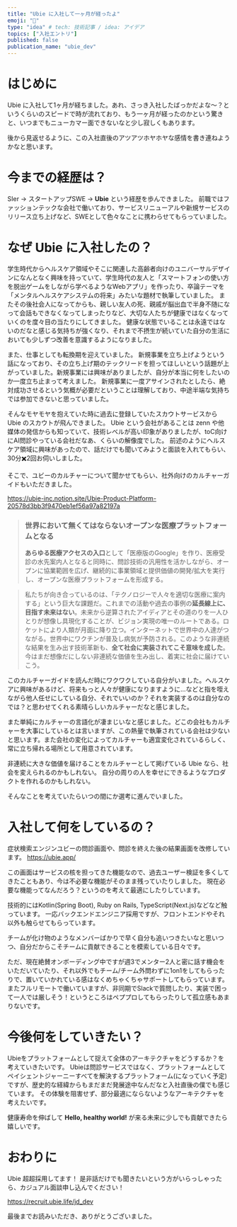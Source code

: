 ```yaml
---
title: "Ubie に入社して一ヶ月が経ったよ"
emoji: "🐥"
type: "idea" # tech: 技術記事 / idea: アイデア
topics: ["入社エントリ"]
published: false
publication_name: "ubie_dev"
---
```


# はじめに

Ubie に入社して1ヶ月が経ちました。あれ、さっき入社したばっかだよな〜？というくらいのスピードで時が流れており、もう一ヶ月が経ったのかという驚きと、いつまでもニューカマー面できないなと少し寂しくもあります。 

後から見返せるように、この入社直後のアツアツホヤホヤな感情を書き連ねようかなと思います。

# 今までの経歴は？
SIer → スタートアップSWE → **Ubie** という経歴を歩んできました。
前職ではファッションテックな会社で働いており、サービスリニューアルや新規サービスのリリース立ち上げなど、SWEとして色々なことに携わらせてもらっていました。

# なぜ Ubie に入社したの？

学生時代からヘルスケア領域やそこに関連した高齢者向けのユニバーサルデザインになんとなく興味を持っていて、学生時代の友人と「スマートフォンの使い方を脱出ゲームをしながら学べるようなWebアプリ」を作ったり、卒論テーマを「メンタルヘルスケアシステムの将来」みたいな題材で執筆していました。
またその後社会人になってからも、親しい友人の死、親戚が脳出血で半身不随になって会話もできなくなってしまったりなど、大切な人たちが健康ではなくなっていくのを度々目の当たりにしてきました。
健康な状態でいることは永遠ではないのだなと感じる気持ちが強くなり、それまで不摂生が続いていた自分の生活においても少しずつ改善を意識するようになりました。


また、仕事としても転換期を迎えていました。
新規事業を立ち上げようという話になっており、その立ち上げ期のテックリードを担ってほしいという話題が上がっていました。新規事業には興味がありましたが、自分が本当に何をしたいのか一度立ち止まって考えました。
新規事業に一度アサインされたとしたら、絶対成功させるという気概が必要だということは理解しており、中途半端な気持ちでは参加できないと思っていました。


そんなモヤモヤを抱えていた時に過去に登録していたスカウトサービスから Ubie のスカウトが飛んできました。
Ubie という会社があることは zenn や他媒体の発信からも知っていて、技術レベルが高い印象がありましたが、toC向けにAI問診やっている会社だなあ、くらいの解像度でした。
前述のようにヘルスケア領域に興味があったので、話だけでも聞いてみようと面談を入れてもらい、30分✖️2回お伺いしました。

そこで、ユビーのカルチャーについて聞かせてもらい、社外向けのカルチャーガイドもいただきました。

https://ubie-inc.notion.site/Ubie-Product-Platform-20578d3bb3f9470eb1ef56a97a82197a

> ### 世界において無くてはならないオープンな医療プラットフォームとなる
> **あらゆる医療アクセスの入口**として「医療版のGoogle」を作り、医療受診の水先案内人となると同時に、問診技術の汎用性を活かしながら、オープンに協業範囲を広げ、継続的に事業領域と提供価値の開発/拡大を実行し、オープンな医療プラットフォームを形成する。


> 私たちが向き合っているのは、「テクノロジーで人々を適切な医療に案内する」という巨大な課題だ。これまでの活動や過去の事例の**延長線上に、目指す未来はない**。未来から逆算されたアイディアとその道のりを一人ひとりが想像し具現化することが、ビジョン実現の唯一のルートである。ロケットにより人類が月面に降り立つ。インターネットで世界中の人達がつながる。世界中にワクチンが普及し病気が予防される。このような非連続な結果を生み出す技術革新も、**全て社会に実装されてこそ意味を成した**。今はまだ想像だにしない非連続な価値を生み出し、着実に社会に届けていこう。


このカルチャーガイドを読んだ時にワクワクしている自分がいました。ヘルスケアに興味があるけど、将来もっと人々が健康になりますように...などと指を咥えながら他人任せにしている自分、それでいいのか？それを実装するのは自分なのでは？と思わせてくれる素晴らしいカルチャーだなと感じました。

また単純にカルチャーの言語化が凄まじいなと感じました。どこの会社もカルチャーを大事にしているとは言いますが、この熱量で執筆されている会社は少ないと思います。また会社の変化によってカルチャーも適宜変化されているらしく、常に立ち帰れる場所として用意されています。

非連続に大きな価値を届けることをカルチャーとして掲げている Ubie なら、社会を変えられるのかもしれない。
自分の周りの人を幸せにできるようなプロダクトを作れるのかもしれない。

そんなことを考えていたらいつの間にか選考に進んでいました。

# 入社して何をしているの？

症状検索エンジンユビーの問診画面や、問診を終えた後の結果画面を改修しています。
https://ubie.app/

この画面はサービスの核を担ってきた機能なので、過去ユーザー検証を多くしてきたこともあり、今は不必要な機能がそのまま残っていたりしました。
現在必要な機能ってなんだろう？というのを考えて最適にしたりしています。

技術的にはKotlin(Spring Boot), Ruby on Rails, TypeScript(Next.js)などなど触っています。
一応バックエンドエンジニア採用ですが、フロントエンドやそれ以外も触らせてもらっています。

チームが化け物のようなメンバーばかりで早く自分も追いつきたいなと思いつつ、自分だからこそチームに貢献できることを模索している日々です。

ただ、現在絶賛オンボーディング中ですが週3でメンター2人と密に話す機会をいただいていたり、それ以外でもチーム/チーム外問わずに1on1をしてもらったりで、置いていかれている感はなくめちゃくちゃサポートしてもらっています。またフルリモートで働いていますが、非同期でSlackで質問したり、実装で困って一人では厳しそう！というところはペププロしてもらったりして孤立感もあまりないです。

# 今後何をしていきたい？

Ubieをプラットフォームとして捉えて全体のアーキテクチャをどうするか？を考えていきたいです。
Ubieは問診サービスではなく、プラットフォームとしてペイシェントジャーニーすべてを解決するプラットフォーム(になっていく予定)ですが、歴史的な経緯からもまだまだ発展途中なんだなと入社直後の僕でも感じています。
その体験を阻害せず、部分最適にならないようなアーキテクチャを考えたいです。

健康寿命を伸ばして **Hello, healthy world!** が来る未来に少しでも貢献できたら嬉しいです。

# おわりに

Ubie 超超採用してます！
是非話だけでも聞きたいという方がいらっしゃったら、カジュアル面談申し込んでください！

https://recruit.ubie.life/jd_dev

最後までお読みいただき、ありがとうございました。